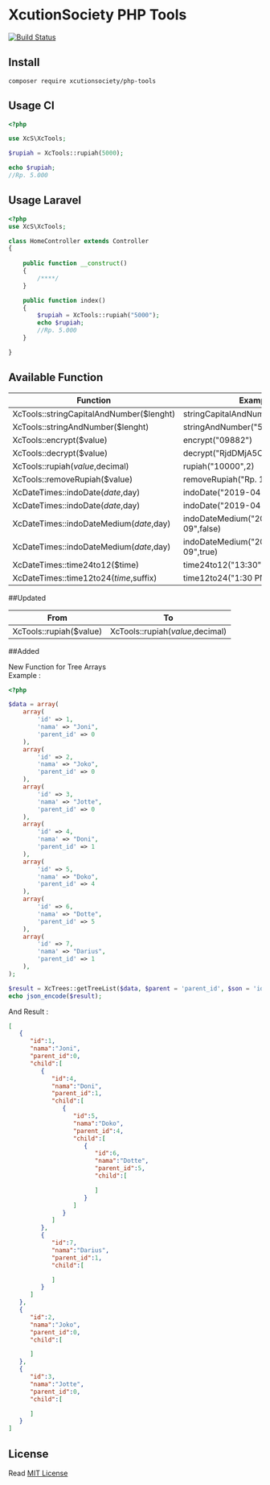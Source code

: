 # XcutionSociety PHP Tools

[![Build Status](https://img.shields.io/badge/packagist-v0.1.4-success.svg)](https://xcutionsociety.github.io/php-tools/)

## Install
```composer
composer require xcutionsociety/php-tools
```

## Usage CI

```php
<?php 

use XcS\XcTools;

$rupiah = XcTools::rupiah(5000);

echo $rupiah;
//Rp. 5.000
```

## Usage Laravel

```php
<?php 
use XcS\XcTools;

class HomeController extends Controller
{
   
    public function __construct()
    {
        /****/
    }

    public function index()
    {
        $rupiah = XcTools::rupiah("5000");
        echo $rupiah;
        //Rp. 5.000
    }

}
```
## Available Function

| Function | Example | Result |
| ------ | ------ | ------ |
| XcTools::stringCapitalAndNumber($lenght) | stringCapitalAndNumber("5") | 6L8P1
| XcTools::stringAndNumber($lenght) | stringAndNumber("5") | IPDeT
| XcTools::encrypt($value) | encrypt("09882") | RjdDMjA5ODgyTWJ6RA==
| XcTools::decrypt($value) | decrypt("RjdDMjA5ODgyTWJ6RA==") | 09882
| XcTools::rupiah($value,$decimal) | rupiah("10000",2) | Rp. 10.000,00
| XcTools::removeRupiah($value) | removeRupiah("Rp. 10.000,00") | 10000
| XcDateTimes::indoDate($date,$day) | indoDate("2019-04-09",false) | 09 April 2019
| XcDateTimes::indoDate($date,$day) | indoDate("2019-04-09",true) | Selasa, 09 April 2019
| XcDateTimes::indoDateMedium($date,$day) | indoDateMedium("2019-04-09",false) | 09 Apr 2019
| XcDateTimes::indoDateMedium($date,$day) | indoDateMedium("2019-04-09",true) | Selasa, 09 Apr 2019
| XcDateTimes::time24to12($time) | time24to12("13:30") | 01:30 PM
| XcDateTimes::time12to24($time,$suffix) | time12to24("1:30 PM","WIB") | 13:30 WIB

##Updated

|From|To|
|-----|-----|
|XcTools::rupiah($value)|XcTools::rupiah($value,$decimal)

##Added

New Function for Tree Arrays <br>
Example :
```php
<?php 

$data = array(
    array(
        'id' => 1,
        'nama' => "Joni",
        'parent_id' => 0
    ),
    array(
        'id' => 2,
        'nama' => "Joko",
        'parent_id' => 0
    ),
    array(
        'id' => 3,
        'nama' => "Jotte",
        'parent_id' => 0
    ),
    array(
        'id' => 4,
        'nama' => "Doni",
        'parent_id' => 1
    ),
    array(
        'id' => 5,
        'nama' => "Doko",
        'parent_id' => 4
    ),
    array(
        'id' => 6,
        'nama' => "Dotte",
        'parent_id' => 5
    ),
    array(
        'id' => 7,
        'nama' => "Darius",
        'parent_id' => 1
    ),
);

$result = XcTrees::getTreeList($data, $parent = 'parent_id', $son = 'id', $pid = 0, $child = 'childs');
echo json_encode($result);
```
And Result :

```json
[
   {
      "id":1,
      "nama":"Joni",
      "parent_id":0,
      "child":[
         {
            "id":4,
            "nama":"Doni",
            "parent_id":1,
            "child":[
               {
                  "id":5,
                  "nama":"Doko",
                  "parent_id":4,
                  "child":[
                     {
                        "id":6,
                        "nama":"Dotte",
                        "parent_id":5,
                        "child":[

                        ]
                     }
                  ]
               }
            ]
         },
         {
            "id":7,
            "nama":"Darius",
            "parent_id":1,
            "child":[

            ]
         }
      ]
   },
   {
      "id":2,
      "nama":"Joko",
      "parent_id":0,
      "child":[

      ]
   },
   {
      "id":3,
      "nama":"Jotte",
      "parent_id":0,
      "child":[

      ]
   }
]
````


## License
Read [MIT License](LICENSE)
